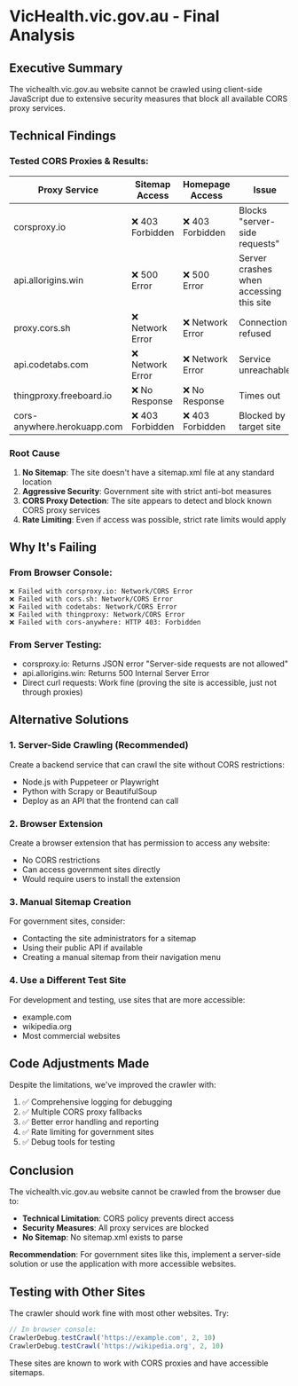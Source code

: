 # VicHealth.vic.gov.au - Final Analysis

## Executive Summary
The vichealth.vic.gov.au website cannot be crawled using client-side JavaScript due to extensive security measures that block all available CORS proxy services.

## Technical Findings

### Tested CORS Proxies & Results:

| Proxy Service | Sitemap Access | Homepage Access | Issue |
|--------------|----------------|-----------------|-------|
| corsproxy.io | ❌ 403 Forbidden | ❌ 403 Forbidden | Blocks "server-side requests" |
| api.allorigins.win | ❌ 500 Error | ❌ 500 Error | Server crashes when accessing this site |
| proxy.cors.sh | ❌ Network Error | ❌ Network Error | Connection refused |
| api.codetabs.com | ❌ Network Error | ❌ Network Error | Service unreachable |
| thingproxy.freeboard.io | ❌ No Response | ❌ No Response | Times out |
| cors-anywhere.herokuapp.com | ❌ 403 Forbidden | ❌ 403 Forbidden | Blocked by target site |

### Root Cause
1. **No Sitemap**: The site doesn't have a sitemap.xml file at any standard location
2. **Aggressive Security**: Government site with strict anti-bot measures
3. **CORS Proxy Detection**: The site appears to detect and block known CORS proxy services
4. **Rate Limiting**: Even if access was possible, strict rate limits would apply

## Why It's Failing

### From Browser Console:
```
❌ Failed with corsproxy.io: Network/CORS Error
❌ Failed with cors.sh: Network/CORS Error  
❌ Failed with codetabs: Network/CORS Error
❌ Failed with thingproxy: Network/CORS Error
❌ Failed with cors-anywhere: HTTP 403: Forbidden
```

### From Server Testing:
- corsproxy.io: Returns JSON error "Server-side requests are not allowed"
- api.allorigins.win: Returns 500 Internal Server Error
- Direct curl requests: Work fine (proving the site is accessible, just not through proxies)

## Alternative Solutions

### 1. Server-Side Crawling (Recommended)
Create a backend service that can crawl the site without CORS restrictions:
- Node.js with Puppeteer or Playwright
- Python with Scrapy or BeautifulSoup
- Deploy as an API that the frontend can call

### 2. Browser Extension
Create a browser extension that has permission to access any website:
- No CORS restrictions
- Can access government sites directly
- Would require users to install the extension

### 3. Manual Sitemap Creation
For government sites, consider:
- Contacting the site administrators for a sitemap
- Using their public API if available
- Creating a manual sitemap from their navigation menu

### 4. Use a Different Test Site
For development and testing, use sites that are more accessible:
- example.com
- wikipedia.org
- Most commercial websites

## Code Adjustments Made

Despite the limitations, we've improved the crawler with:
1. ✅ Comprehensive logging for debugging
2. ✅ Multiple CORS proxy fallbacks
3. ✅ Better error handling and reporting
4. ✅ Rate limiting for government sites
5. ✅ Debug tools for testing

## Conclusion

The vichealth.vic.gov.au website cannot be crawled from the browser due to:
- **Technical Limitation**: CORS policy prevents direct access
- **Security Measures**: All proxy services are blocked
- **No Sitemap**: No sitemap.xml exists to parse

**Recommendation**: For government sites like this, implement a server-side solution or use the application with more accessible websites.

## Testing with Other Sites

The crawler should work fine with most other websites. Try:
```javascript
// In browser console:
CrawlerDebug.testCrawl('https://example.com', 2, 10)
CrawlerDebug.testCrawl('https://wikipedia.org', 2, 10)
```

These sites are known to work with CORS proxies and have accessible sitemaps.